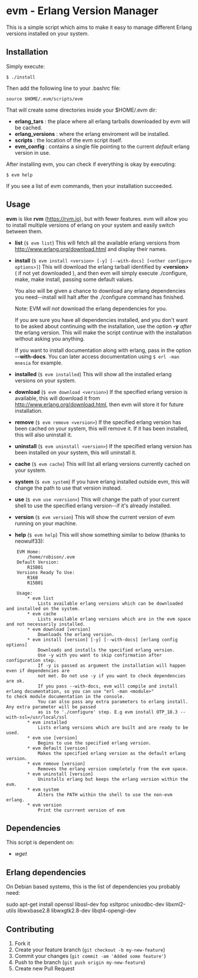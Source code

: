 # evm - Erlang Version Manager

This is a simple script which aims to make it easy to manage different Erlang versions installed on your system.
## Installation

Simply execute:

    $ ./install

Then add the following line to your .bashrc file:

    source $HOME/.evm/scripts/evm

That will create some directories inside your $HOME/.evm dir:

- **erlang_tars** : the place where all erlang tarballs downloaded by evm will be cached.
- **erlang_versions** : where the erlang enviroment will be installed.
- **scripts** : the location of the evm script itself.
- **evm_config** : contains a single file pointing to the current _default_ erlang version in use.

After installing evm, you can check if everything is okay by executing:

    $ evm help

If you see a list of evm commands, then your installation succeeded.

## Usage

**evm** is like **rvm** (<https://rvm.io>), but with fewer features.
evm will allow you to install multiple versions of erlang on your system and easily switch between them.


- **list** (`$ evm list`)
    This will fetch all the available erlang versions from <http://www.erlang.org/download.html> and display their names.
- **install** (`$ evm install <version> [-y] [--with-docs] [<other configure options>]`)
    This will download the erlang tarball identified by **\<version\>** ( if not yet downloaded ), and then evm will simply execute ./configure, make, make install, passing some default values.

    You also will be given a chance to download any erlang dependencies you need--install will halt after the ./configure command has finished.

    Note: EVM *will not* download the erlang dependencies for you.
    
    If you are sure you have all dependencies installed, and you don't want to be asked about continuing with the installation, use the option **-y** *after* the erlang version. This will make the script continue with the installation without asking you anything.

   If you want to install documentation along with erlang, pass in the option **--with-docs**. You can later access documentation using `$ erl -man mnesia` for example.
- **installed** (`$ evm installed`)
    This will show all the installed erlang versions on your system.

- **download** (`$ evm download <version>`)
    If the specified erlang version is available, this will download it from <http://www.erlang.org/download.html>, then evm will store it for future installation.

- **remove** (`$ evm remove <version>`)
    If the specified erlang version has been cached on your system, this will remove it.  If it has been installed, this will also uninstall it.

- **uninstall** (`$ evm uninstall <version>`)
    If the specified erlang version has been installed on your system, this will uninstall it.

- **cache** (`$ evm cache`)
    This will list all erlang versions currently cached on your system.

- **system** (`$ evm system`)
    If you have erlang installed outside evm, this will change the path to use that version instead.

- **use** (`$ evm use <version>`)
    This will change the path of your current shell to use the specified erlang version--if it's already installed.

- **version** (`$ evm version`)
    This will show the current version of evm running on your machine.

- **help** (`$ evm help`)
    This will show something similar to below (thanks to neowulf33):

```
    EVM Home: 
        /home/robison/.evm
    Default Version:
        R15B01
    Versions Ready To Use: 
        R16B
        R15B01

    Usage:
        * evm list
            Lists available erlang versions which can be downloaded and installed on the system.
        * evm cache
            Lists available erlang versions which are in the evm space and not necessarily installed.
        * evm download [version]
            Downloads the erlang version.
        * evm install [version] [-y] [--with-docs] [erlang config options]
            Downloads and installs the specified erlang version.
            Use -y with you want to skip confirmation after configuration step.
            If -y is passed as argument the installation will happen even if dependencies are
            not met. Do not use -y if you want to check dependencies are ok.
            If you pass --with-docs, evm will compile and install erlang documentation, so you can use "erl -man <module>"               to check module documentation in the console. 
            You can also pass any extra parameters to erlang install. Any extra parameter will be passed
            as is to './configure' step. E.g evm install OTP_18.3 --with-ssl=/usr/local/ssl
        * evm installed
            Lists erlang versions which are built and are ready to be used.
        * evm use [version]
            Begins to use the specified erlang version.
        * evm default [version]
            Makes the specified erlang version as the default erlang version.
        * evm remove [version]
            Removes the erlang version completely from the evm space.
        * evm uninstall [version]
            Uninstalls erlang but keeps the erlang version within the evm.
        * evm system
            Alters the PATH within the shell to use the non-evm erlang.
        * evm version
            Print the currrent version of evm
```


## Dependencies

This script is dependent on:

- *wget*

## Erlang dependencies

On Debian based systems, this is the list of dependencies you probably need:

   sudo apt-get install openssl libssl-dev fop xsltproc unixodbc-dev libxml2-utils libwxbase2.8 libwxgtk2.8-dev libqt4-opengl-dev

## Contributing

1. Fork it
2. Create your feature branch (`git checkout -b my-new-feature`)
3. Commit your changes (`git commit -am 'Added some feature'`)
4. Push to the branch (`git push origin my-new-feature`)
5. Create new Pull Request

